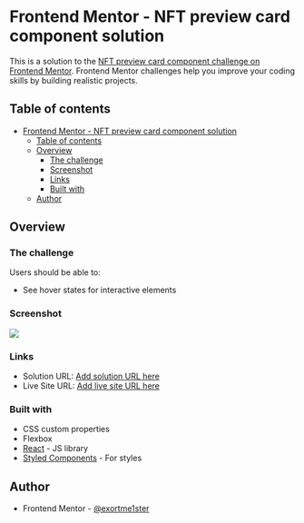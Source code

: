 # Frontend Mentor - NFT preview card component solution

This is a solution to the [NFT preview card component challenge on Frontend Mentor](https://www.frontendmentor.io/challenges/nft-preview-card-component-SbdUL_w0U). Frontend Mentor challenges help you improve your coding skills by building realistic projects. 

## Table of contents

- [Frontend Mentor - NFT preview card component solution](#frontend-mentor---nft-preview-card-component-solution)
  - [Table of contents](#table-of-contents)
  - [Overview](#overview)
    - [The challenge](#the-challenge)
    - [Screenshot](#screenshot)
    - [Links](#links)
    - [Built with](#built-with)
  - [Author](#author)

## Overview

### The challenge

Users should be able to:

- See hover states for interactive elements

### Screenshot

![](./screenshot.jpg)


### Links

- Solution URL: [Add solution URL here](https://github.com/exortme1ster/nft-card-reactjs)
- Live Site URL: [Add live site URL here](https://exortme1ster-nft.netlify.app)


### Built with

- CSS custom properties
- Flexbox
- [React](https://reactjs.org/) - JS library
- [Styled Components](https://styled-components.com/) - For styles


## Author

- Frontend Mentor - [@exortme1ster](https://www.frontendmentor.io/profile/exortme1ster)

